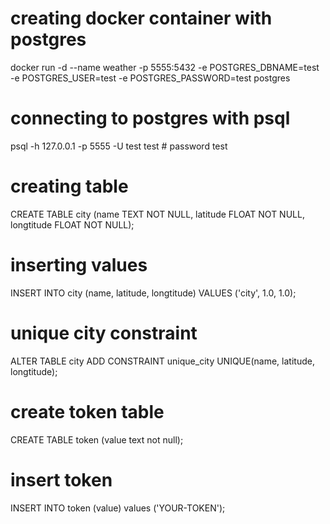 # creating docker container with postgres
docker run -d --name weather -p 5555:5432 -e POSTGRES_DBNAME=test \
    -e POSTGRES_USER=test -e POSTGRES_PASSWORD=test postgres

# connecting to postgres with psql
psql -h 127.0.0.1 -p 5555 -U test test # password test

# creating table
CREATE TABLE city (name TEXT NOT NULL, latitude FLOAT NOT NULL, longtitude FLOAT NOT NULL);

# inserting values
INSERT INTO city (name, latitude, longtitude) VALUES ('city', 1.0, 1.0);

# unique city constraint
ALTER TABLE city ADD CONSTRAINT unique_city UNIQUE(name, latitude, longtitude);

# create token table
CREATE TABLE token (value text not null);

# insert token
INSERT INTO token (value) values ('YOUR-TOKEN');
